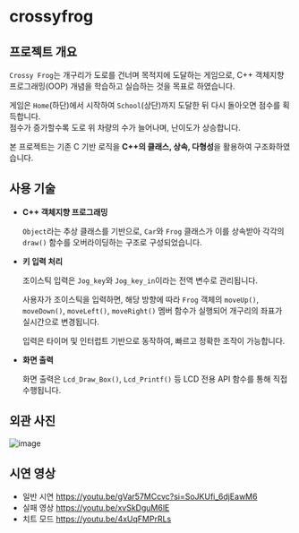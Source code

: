 # crossyfrog

## 프로젝트 개요
`Crossy Frog`는 개구리가 도로를 건너며 목적지에 도달하는 게임으로, 
C++ 객체지향 프로그래밍(OOP) 개념을 학습하고 실습하는 것을 목표로 하였습니다.

게임은 `Home`(하단)에서 시작하여 `School`(상단)까지 도달한 뒤 다시 돌아오면 점수를 획득합니다.  
점수가 증가할수록 도로 위 차량의 수가 늘어나며, 난이도가 상승합니다.

본 프로젝트는 기존 C 기반 로직을 **C++의 클래스, 상속, 다형성**을 활용하여 구조화하였습니다.

## 사용 기술
- **C++ 객체지향 프로그래밍**
  
  `Object`라는 추상 클래스를 기반으로, `Car`와 `Frog` 클래스가 이를 상속받아 각각의 `draw()` 함수를 오버라이딩하는 구조로 구성되었습니다.
- **키 입력 처리**

  조이스틱 입력은 `Jog_key`와 `Jog_key_in`이라는 전역 변수로 관리됩니다.
  
  사용자가 조이스틱을 입력하면, 해당 방향에 따라 `Frog` 객체의 `moveUp()`, `moveDown()`, `moveLeft()`, `moveRight()` 멤버 함수가 실행되어 개구리의 좌표가 실시간으로 변경됩니다.
  
  입력은 타이머 및 인터럽트 기반으로 동작하여, 빠르고 정확한 조작이 가능합니다.
- **화면 출력**
  
  화면 출력은 `Lcd_Draw_Box()`, `Lcd_Printf()` 등 LCD 전용 API 함수를 통해 직접 수행됩니다.

## 외관 사진
![image](https://github.com/user-attachments/assets/f06cad15-802a-406c-87a9-9713f940f387)
## 시연 영상
- 일반 시연
https://youtu.be/gVar57MCcvc?si=SoJKUfi_6djEawM6
- 실패 영상
  https://youtu.be/xvSkDguM6lE
- 치트 모드
  https://youtu.be/4xUqFMPrRLs

